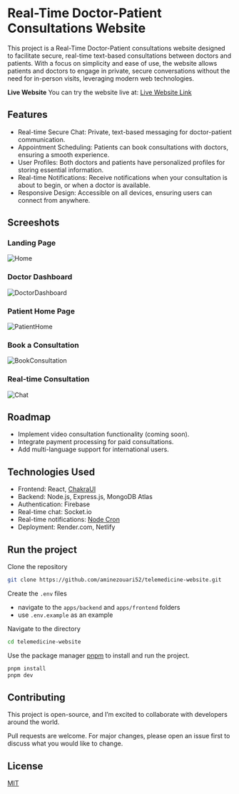 # Real-Time Doctor-Patient Consultations Website

This project is a Real-Time Doctor-Patient consultations website designed to facilitate secure, real-time text-based consultations between doctors and patients. With a focus on simplicity and ease of use, the website allows patients and doctors to engage in private, secure conversations without the need for in-person visits, leveraging modern web technologies.

**Live Website**
You can try the website live at: [Live Website Link](https://bucolic-malabi-07ed64.netlify.app)

## Features

- Real-time Secure Chat: Private, text-based messaging for doctor-patient communication.
- Appointment Scheduling: Patients can book consultations with doctors, ensuring a smooth experience.
- User Profiles: Both doctors and patients have personalized profiles for storing essential information.
- Real-time Notifications: Receive notifications when your consultation is about to begin, or when a doctor is available.
- Responsive Design: Accessible on all devices, ensuring users can connect from anywhere.

## Screeshots

### Landing Page
![Home](https://github.com/user-attachments/assets/748f9eda-68bf-43ff-99e3-8b7367871bc8)

### Doctor Dashboard
![DoctorDashboard](https://github.com/user-attachments/assets/54626b4f-a8f6-42ca-9235-43862c80c9f6)

### Patient Home Page
![PatientHome](https://github.com/user-attachments/assets/da5046de-94d1-4002-bb79-e438fcb982b7)

### Book a Consultation
![BookConsultation](https://github.com/user-attachments/assets/f6129d08-d9e7-4181-a6f3-8413a33d8b71)

### Real-time Consultation
![Chat](https://github.com/user-attachments/assets/64464b19-a41d-4eb4-8ecb-5473e3bd5201)

## Roadmap

- Implement video consultation functionality (coming soon).
- Integrate payment processing for paid consultations.
- Add multi-language support for international users.

## Technologies Used

- Frontend: React, [ChakraUI](https://chakra-ui.com/)
- Backend: Node.js, Express.js, MongoDB Atlas
- Authentication: Firebase
- Real-time chat: Socket.io
- Real-time notifications: [Node Cron](https://www.npmjs.com/package/node-cron)
- Deployment: Render.com, Netlify

## Run the project

Clone the repository

```bash
git clone https://github.com/aminezouari52/telemedicine-website.git
```

Create the `.env` files

- navigate to the `apps/backend` and `apps/frontend` folders
- use `.env.example` as an example

Navigate to the directory

```bash
cd telemedicine-website
```

Use the package manager [pnpm](https://pnpm.io/) to install and run the project.

```bash
pnpm install
pnpm dev
```

## Contributing

This project is open-source, and I’m excited to collaborate with developers around the world.

Pull requests are welcome. For major changes, please open an issue first
to discuss what you would like to change.

## License

[MIT](https://choosealicense.com/licenses/mit/)
